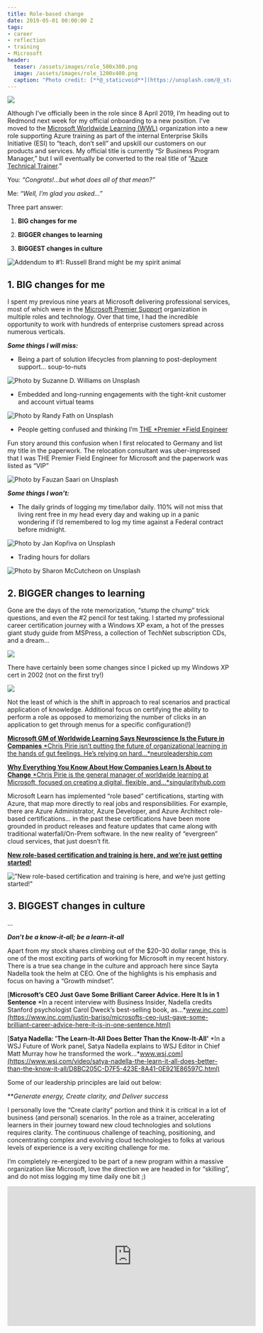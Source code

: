 ```yaml
---
title: Role-based change
date: 2019-05-01 00:00:00 Z
tags:
- career
- reflection
- training
- Microsoft
header:
  teaser: /assets/images/role_500x300.png
  image: /assets/images/role_1200x400.png
  caption: "Photo credit: [**@_staticvoid**](https://unsplash.com/@_staticvoid)" # "Photo credit: [**Unsplash**](https://unsplash.com)"
---
```


![](https://cdn-images-1.medium.com/max/2000/1*4E881UjVoYmFfai1XUilgQ.png)

Although I’ve officially been in the role since 8 April 2019, I’m heading out to Redmond next week for my official onboarding to a new position. I’ve moved to the [Microsoft Worldwide Learning (WWL)](https://www.microsoft.com/en-us/learning) organization into a new role supporting Azure training as part of the internal Enterprise Skills Initiative (ESI) to “teach, don’t sell” and upskill our customers on our products and services. My official title is currently “Sr Business Program Manager,” but I will eventually be converted to the real title of “[Azure Technical Trainer](https://careers.microsoft.com/us/en/search-results?rt=professional&keywords=Azure%20Technical%20Trainer).”

You: *“Congrats!…but what does all of that mean?”*

Me: *“Well, I’m glad you asked…”*

Three part answer:

 1. **BIG changes for me**

 2. **BIGGER changes to learning**

 3. **BIGGEST changes in culture**

![Addendum to #1: Russell Brand might be my spirit animal](https://cdn-images-1.medium.com/max/2000/1*5PmdObTTQOmFGVvWwbnPyA.gif)

## 1. BIG changes for me

I spent my previous nine years at Microsoft delivering professional services, most of which were in the [Microsoft Premier Support](https://support.microsoft.com/en-us/premier) organization in multiple roles and technology. Over that time, I had the incredible opportunity to work with hundreds of enterprise customers spread across numerous verticals.

***Some things I will miss:***

* Being a part of solution lifecycles from planning to post-deployment support… soup-to-nuts

![Photo by [Suzanne D. Williams](https://unsplash.com/photos/VMKBFR6r_jg?utm_source=unsplash&utm_medium=referral&utm_content=creditCopyText) on [Unsplash](https://unsplash.com/search/photos/growth?utm_source=unsplash&utm_medium=referral&utm_content=creditCopyText)](https://cdn-images-1.medium.com/max/8576/1*8ZhCcr3UYWIwlH_ItofxjQ.jpeg)

* Embedded and long-running engagements with the tight-knit customer and account virtual teams

![Photo by [Randy Fath](https://unsplash.com/photos/ymf4_9Y9S_A?utm_source=unsplash&utm_medium=referral&utm_content=creditCopyText) on [Unsplash](https://unsplash.com/search/photos/team?utm_source=unsplash&utm_medium=referral&utm_content=creditCopyText)](https://cdn-images-1.medium.com/max/5000/1*JYGU_MEBZaJfWw4HnQtvcg.jpeg)

* People getting confused and thinking I’m [THE *Premier *Field Engineer](https://www.linkedin.com/jobs/microsoft-premier-field-engineer-jobs/)

Fun story around this confusion when I first relocated to Germany and list my title in the paperwork. The relocation consultant was uber-impressed that I was THE Premier Field Engineer for Microsoft and the paperwork was listed as “VIP”

![Photo by [Fauzan Saari](https://unsplash.com/photos/AmhdN68wjPc?utm_source=unsplash&utm_medium=referral&utm_content=creditCopyText) on [Unsplash](https://unsplash.com/search/photos/winner?utm_source=unsplash&utm_medium=referral&utm_content=creditCopyText)](https://cdn-images-1.medium.com/max/12000/1*H564Cjz69qz0BLrjtoM1gQ.jpeg)

***Some things I won’t:***

* The daily grinds of logging my time/labor daily. 110% will not miss that living rent free in my head every day and waking up in a panic wondering if I’d remembered to log my time against a Federal contract before midnight.

![Photo by [Jan Kopřiva](https://unsplash.com/photos/2MbEfheLQvQ?utm_source=unsplash&utm_medium=referral&utm_content=creditCopyText) on [Unsplash](https://unsplash.com/search/photos/daily-grind?utm_source=unsplash&utm_medium=referral&utm_content=creditCopyText)](https://cdn-images-1.medium.com/max/12000/1*lwwsdznQjpmX5wafBgyspw.jpeg)

* Trading hours for dollars

![Photo by [Sharon McCutcheon](https://unsplash.com/@sharonmccutcheon?utm_source=medium&utm_medium=referral) on [Unsplash](https://unsplash.com?utm_source=medium&utm_medium=referral)](https://cdn-images-1.medium.com/max/11232/0*S3Vmk1J78yHJrTMW)

## 2. BIGGER changes to learning

Gone are the days of the rote memorization, “stump the chump” trick questions, and even the #2 pencil for test taking. I started my professional career certification journey with a Windows XP exam, a hot of the presses giant study guide from MSPress, a collection of TechNet subscription CDs, and a dream…

![](https://cdn-images-1.medium.com/max/2196/1*6kWrsyuitOuo6fZW1sHcmg.png)

There have certainly been some changes since I picked up my Windows XP cert in 2002 (not on the first try!)

![](https://cdn-images-1.medium.com/max/2000/1*lW0LeoFDGnclXKpTtJ7RrQ.png)

Not the least of which is the shift in approach to real scenarios and practical application of knowledge. Additional focus on certifying the ability to perform a role as opposed to memorizing the number of clicks in an application to get through menus for a specific configuration(!)

[**Microsoft GM of Worldwide Learning Says Neuroscience Is the Future in Companies**
*Chris Pirie isn’t putting the future of organizational learning in the hands of gut feelings. He’s relying on hard…*neuroleadership.com](https://neuroleadership.com/your-brain-at-work/microsoft-gm-neuroscience-future-learning/)

[**Why Everything You Know About How Companies Learn Is About to Change**
*Chris Pirie is the general manager of worldwide learning at Microsoft, focused on creating a digital, flexible, and…*singularityhub.com](https://singularityhub.com/2018/08/16/why-everything-about-how-companies-learn-is-about-to-change)

Microsoft Learn has implemented “role based” certifications, starting with Azure, that map more directly to real jobs and responsibilities. For example, there are Azure Administrator, Azure Developer, and Azure Architect role-based certifications… in the past these certifications have been more grounded in product releases and feature updates that came along with traditional waterfall/On-Prem software. In the new reality of “evergreen” cloud services, that just doesn’t fit.

[**New role-based certification and training is here, and we’re just getting started!**](https://docs.microsoft.com/en-us/learn/certifications/posts/new-role-based-certification-and-training-is-here)

!["New role-based certification and training is here, and we’re just getting started!"](https://cdn-images-1.medium.com/max/2972/1*vOdolCctlHydCXBA7_SGPA.png)

## 3. BIGGEST changes in culture

…

***Don’t be a know-it-all; be a learn-it-all***

Apart from my stock shares climbing out of the $20–30 dollar range, this is one of the most exciting parts of working for Microsoft in my recent history. There is a true sea change in the culture and approach here since Sayta Nadella took the helm at CEO. One of the highlights is his emphasis and focus on having a “Growth mindset”.

[**Microsoft’s CEO Just Gave Some Brilliant Career Advice. Here It Is in 1 Sentence**
*In a recent interview with Business Insider, Nadella credits Stanford psychologist Carol Dweck’s best-selling book, as…*www.inc.com](https://www.inc.com/justin-bariso/microsofts-ceo-just-gave-some-brilliant-career-advice-here-it-is-in-one-sentence.html)

[**Satya Nadella: 'The Learn-It-All Does Better Than the Know-It-All'**
*In a WSJ Future of Work panel, Satya Nadella explains to WSJ Editor in Chief Matt Murray how he transformed the work…*www.wsj.com](https://www.wsj.com/video/satya-nadella-the-learn-it-all-does-better-than-the-know-it-all/D8BC205C-D7F5-423E-8A41-0E921E86597C.html)

Some of our leadership principles are laid out below:

***Generate energy, Create clarity, *and *Deliver success***

I personally love the “Create clarity” portion and think it is critical in a lot of business (and personal) scenarios. In the role as a trainer, accelerating learners in their journey toward new cloud technologies and solutions requires clarity. The continuous challenge of teaching, positioning, and concentrating complex and evolving cloud technologies to folks at various levels of experience is a very exciting challenge for me.

I’m completely re-energized to be part of a new program within a massive organization like Microsoft, love the direction we are headed in for “skilling”, and do not miss logging my time daily one bit ;)

<iframe width="560" height="315" src="https://www.youtube.com/embed/ejfsN8xOEoU" title="YouTube video player" frameborder="0" allow="accelerometer; autoplay; clipboard-write; encrypted-media; gyroscope; picture-in-picture; web-share" allowfullscreen></iframe>
